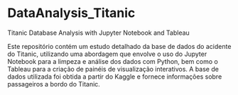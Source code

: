 # DataAnalysis_Titanic
Titanic Database Analysis with Jupyter Notebook and Tableau

Este repositório contém um estudo detalhado da base de dados do acidente do Titanic, utilizando uma abordagem que envolve o uso do Jupyter Notebook para a limpeza e análise dos dados com Python, bem como o Tableau para a criação de painéis de visualização interativos. A base de dados utilizada foi obtida a partir do Kaggle e fornece informações sobre passageiros a bordo do Titanic.

